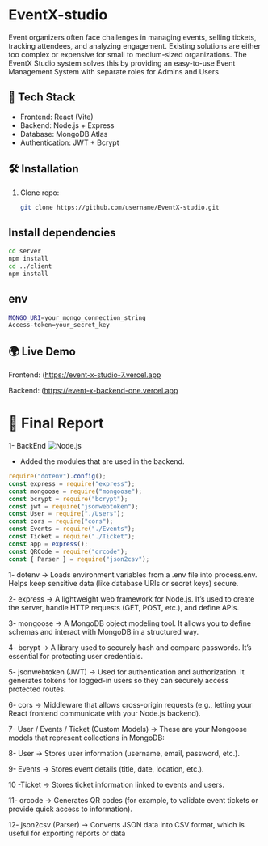 # EventX-studio
Event organizers often face challenges in managing events, selling tickets, tracking attendees, and analyzing engagement. Existing solutions are either too complex or expensive for small to medium-sized organizations.  The EventX Studio system solves this by providing an easy-to-use Event Management System with separate roles for Admins and Users


## 🚀 Tech Stack
- Frontend: React (Vite)
- Backend: Node.js + Express
- Database: MongoDB Atlas
- Authentication: JWT + Bcrypt

## 🛠️ Installation
1. Clone repo:
   ```bash
   git clone https://github.com/username/EventX-studio.git
   ```

## Install dependencies
```bash
cd server
npm install
cd ../client
npm install
```

## env
```bash
MONGO_URI=your_mongo_connection_string
Access-token=your_secret_key
```

## 🌍 Live Demo

Frontend: (https://event-x-studio-7.vercel.app

Backend: (https://event-x-backend-one.vercel.app

# 📑 Final Report

1- BackEnd ![Node.js](https://img.shields.io/badge/node-%3E%3D14-green)

  - Added the modules that are used in the backend.</summary>
   ```js
   require("dotenv").config();
   const express = require("express");
   const mongoose = require("mongoose");
   const bcrypt = require("bcrypt");
   const jwt = require("jsonwebtoken");
   const User = require("./Users");
   const cors = require("cors");
   const Events = require("./Events");
   const Ticket = require("./Ticket");
   const app = express();
   const QRCode = require("qrcode");
   const { Parser } = require("json2csv");
   ```
   1- dotenv → Loads environment variables from a .env file into process.env. Helps keep sensitive data (like database URIs or secret keys) secure.
   
   2- express → A lightweight web framework for Node.js. It’s used to create the server, handle HTTP requests (GET, POST, etc.), and define APIs.
   
   3- mongoose → A MongoDB object modeling tool. It allows you to define schemas and interact with MongoDB in a structured way.
   
   4- bcrypt → A library used to securely hash and compare passwords. It’s essential for protecting user credentials.
   
   5- jsonwebtoken (JWT) → Used for authentication and authorization. It generates tokens for logged-in users so they can securely access protected routes.
   
   6- cors → Middleware that allows cross-origin requests (e.g., letting your React frontend communicate with your Node.js backend).
   
   7- User / Events / Ticket (Custom Models) → These are your Mongoose models that represent collections in MongoDB:
   
   8- User → Stores user information (username, email, password, etc.).
   
   9- Events → Stores event details (title, date, location, etc.).
   
   10 -Ticket → Stores ticket information linked to events and users.
   
   11- qrcode → Generates QR codes (for example, to validate event tickets or provide quick access to information).
   
   12- json2csv (Parser) → Converts JSON data into CSV format, which is useful for exporting reports or data
   

   



